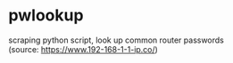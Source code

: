 # pwlookup

scraping python script, look up common router passwords<br>
(source: https://www.192-168-1-1-ip.co/)
